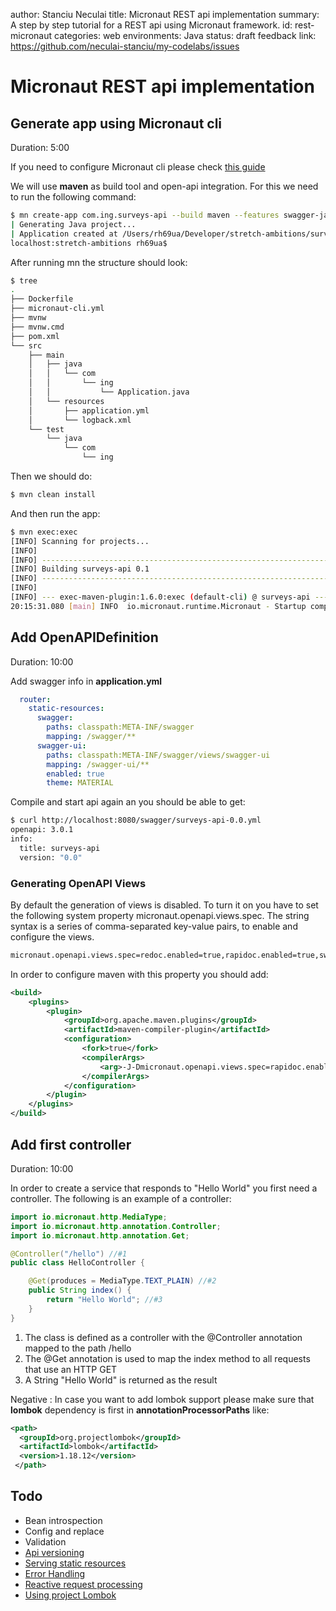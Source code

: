 author: Stanciu Neculai
title: Micronaut REST api implementation
summary: A step by step tutorial for a REST api using Micronaut framework.
id: rest-micronaut
categories: web
environments: Java
status: draft
feedback link: https://github.com/neculai-stanciu/my-codelabs/issues

# Micronaut REST api implementation

## Generate app using Micronaut cli
Duration: 5:00

If you need to configure Micronaut cli please check [this guide](/my-codelabs/codelabs/setup-micronaut)

We will use **maven** as build tool and open-api integration. For this we need to run the following command:

```bash
$ mn create-app com.ing.surveys-api --build maven --features swagger-java
| Generating Java project...
| Application created at /Users/rh69ua/Developer/stretch-ambitions/surveys-api
localhost:stretch-ambitions rh69ua$
```
After running mn the structure should look:

```bash
$ tree
.
├── Dockerfile
├── micronaut-cli.yml
├── mvnw
├── mvnw.cmd
├── pom.xml
└── src
    ├── main
    │   ├── java
    │   │   └── com
    │   │       └── ing
    │   │           └── Application.java
    │   └── resources
    │       ├── application.yml
    │       └── logback.xml
    └── test
        └── java
            └── com
                └── ing
```

Then we should do:

```bash
$ mvn clean install
```

And then run the app:

```bash
$ mvn exec:exec
[INFO] Scanning for projects...
[INFO]
[INFO] ------------------------------------------------------------------------
[INFO] Building surveys-api 0.1
[INFO] ------------------------------------------------------------------------
[INFO]
[INFO] --- exec-maven-plugin:1.6.0:exec (default-cli) @ surveys-api ---
20:15:31.080 [main] INFO  io.micronaut.runtime.Micronaut - Startup completed in 622ms. Server Running: http://localhost:8080
```

## Add OpenAPIDefinition
Duration: 10:00

Add swagger info in **application.yml**

```yml
  router:
    static-resources:
      swagger:
        paths: classpath:META-INF/swagger
        mapping: /swagger/**
      swagger-ui:
        paths: classpath:META-INF/swagger/views/swagger-ui
        mapping: /swagger-ui/**
        enabled: true
        theme: MATERIAL
```

Compile and start api again an you should be able to get:

```bash
$ curl http://localhost:8080/swagger/surveys-api-0.0.yml
openapi: 3.0.1
info:
  title: surveys-api
  version: "0.0"
```

### Generating OpenAPI Views

By default the generation of views is disabled. To turn it on you have to set the following system property micronaut.openapi.views.spec. The string syntax is a series of comma-separated key-value pairs, to enable and configure the views.

```bash
micronaut.openapi.views.spec=redoc.enabled=true,rapidoc.enabled=true,swagger-ui.enabled=true,swagger-ui.theme=flattop
```

In order to configure maven with this property you should add:

```xml
<build>
    <plugins>
        <plugin>
            <groupId>org.apache.maven.plugins</groupId>
            <artifactId>maven-compiler-plugin</artifactId>
            <configuration>
                <fork>true</fork>
                <compilerArgs>
                    <arg>-J-Dmicronaut.openapi.views.spec=rapidoc.enabled=true,swagger-ui.enabled=true,swagger-ui.theme=flattop</arg>
                </compilerArgs>
            </configuration>
        </plugin>
    </plugins>
</build>
```

## Add first controller
Duration: 10:00

In order to create a service that responds to "Hello World" you first need a controller. The following is an example of a controller:

```java
import io.micronaut.http.MediaType;
import io.micronaut.http.annotation.Controller;
import io.micronaut.http.annotation.Get;

@Controller("/hello") //#1
public class HelloController {

    @Get(produces = MediaType.TEXT_PLAIN) //#2
    public String index() {
        return "Hello World"; //#3
    }
}
```

1. The class is defined as a controller with the @Controller annotation mapped to the path /hello
2. The @Get annotation is used to map the index method to all requests that use an HTTP GET
3. A String "Hello World" is returned as the result

Negative
: In case you want to add lombok support please make sure that **lombok** dependency is first in **annotationProcessorPaths** like:

```xml
<path>
  <groupId>org.projectlombok</groupId>
  <artifactId>lombok</artifactId>
  <version>1.18.12</version>
 </path>
```

## Todo

- Bean introspection
- Config and replace
- Validation 
- [Api versioning](https://docs.micronaut.io/1.2.6/guide/index.html#apiVersioning)
- [Serving static resources](https://docs.micronaut.io/1.2.6/guide/index.html#staticResources)
- [Error Handling](https://docs.micronaut.io/1.2.6/guide/index.html#errorHandling)
- [Reactive request processing](https://docs.micronaut.io/1.2.6/guide/index.html#reactiveServer)
- [Using project Lombok](https://docs.micronaut.io/1.2.6/guide/index.html#_using_project_lombok)